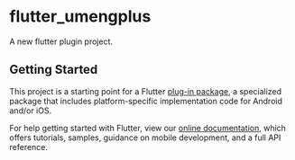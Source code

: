 # flutter_umengplus

A new flutter plugin project.

## Getting Started

This project is a starting point for a Flutter
[plug-in package](https://flutter.dev/developing-packages/),
a specialized package that includes platform-specific implementation code for
Android and/or iOS.

For help getting started with Flutter, view our 
[online documentation](https://flutter.dev/docs), which offers tutorials, 
samples, guidance on mobile development, and a full API reference.
